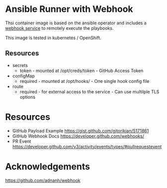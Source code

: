 # Ansible Runner with Webhook
Thsi container image is based on the ansible operator and includes a [webhook service](https://github.com/adnanh/webhook) to remotely execute the playbooks. 

This image is tested in kubernetes / OpenShift. 

## Resources

- secrets
  - token - mounted at /opt/creds/token - GitHub Access Token
- configMap
  - required - mounted at /opt/hooks/ - One single hook config file
- route
  - required - for external access to the service - Can use multilple TLS options


# Resources
- GitHub Payload Example
https://gist.github.com/gjtorikian/5171861
- GitHub Webhook Docs
https://developer.github.com/webhooks/
- PR Event
https://developer.github.com/v3/activity/events/types/#pullrequestevent


# Acknowledgements
https://github.com/adnanh/webhook